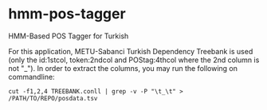 # hmm-pos-tagger
HMM-Based POS Tagger for Turkish 

For this application, METU-Sabanci Turkish Dependency Treebank is used (only the id:1stcol, token:2ndcol and POStag:4thcol where the 2nd column is not "_"). In order to extract the columns, you may run the following on commandline:
```
cut -f1,2,4 TREEBANK.conll | grep -v -P "\t_\t" > /PATH/TO/REPO/posdata.tsv
```
